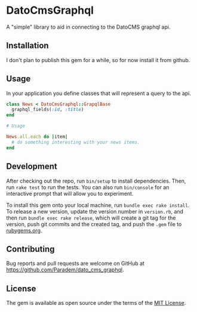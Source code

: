# DatoCmsGraphql

A "simple" library to aid in connecting to the DatoCMS graphql api.
## Installation

I don't plan to publish this gem for a while, so for now install it from github.

## Usage

In your application you define classes that will represent a query to the api.

```ruby
class News < DatoCmsGraphql::GrapqlBase
  graphql_fields(:id, :title)
end

# Usage

News.all.each do |item| 
  # do something interesting with your news items.
end
```

## Development

After checking out the repo, run `bin/setup` to install dependencies. Then, run
`rake test` to run the tests. You can also run `bin/console` for an interactive
prompt that will allow you to experiment.

To install this gem onto your local machine, run `bundle exec rake install`. To
release a new version, update the version number in `version.rb`, and then run
`bundle exec rake release`, which will create a git tag for the version, push
git commits and the created tag, and push the `.gem` file to
[rubygems.org](https://rubygems.org).

## Contributing

Bug reports and pull requests are welcome on GitHub at https://github.com/Paradem/dato_cms_graphql.

## License

The gem is available as open source under the terms of the [MIT License](https://opensource.org/licenses/MIT).
